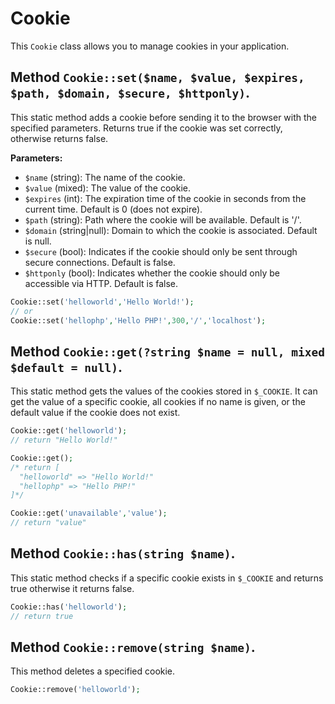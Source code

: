 # Cookie
This `Cookie` class allows you to manage cookies in your application.

## Method `Cookie::set($name, $value, $expires, $path, $domain, $secure, $httponly)`.
This static method adds a cookie before sending it to the browser with the specified parameters. Returns true if the cookie was set correctly, otherwise returns false.

**Parameters:**
- `$name` (string): The name of the cookie.
- `$value` (mixed): The value of the cookie.
- `$expires` (int): The expiration time of the cookie in seconds from the current time. Default is 0 (does not expire).
- `$path` (string): Path where the cookie will be available. Default is '/'.
- `$domain` (string|null): Domain to which the cookie is associated. Default is null.
- `$secure` (bool): Indicates if the cookie should only be sent through secure connections. Default is false.
- `$httponly` (bool): Indicates whether the cookie should only be accessible via HTTP. Default is false.
```php
Cookie::set('helloworld','Hello World!');
// or
Cookie::set('hellophp','Hello PHP!',300,'/','localhost');
```

## Method `Cookie::get(?string $name = null, mixed $default = null)`.
This static method gets the values of the cookies stored in `$_COOKIE`. It can get the value of a specific cookie, all cookies if no name is given, or the default value if the cookie does not exist.
```php
Cookie::get('helloworld');
// return "Hello World!"

Cookie::get();
/* return [
  "helloworld" => "Hello World!"
  "hellophp" => "Hello PHP!"
]*/ 

Cookie::get('unavailable','value');
// return "value"
```

## Method `Cookie::has(string $name)`.
This static method checks if a specific cookie exists in `$_COOKIE` and returns true otherwise it returns false.
```php
Cookie::has('helloworld');
// return true
```

## Method `Cookie::remove(string $name)`.
 This method deletes a specified cookie.

```php
Cookie::remove('helloworld');
```